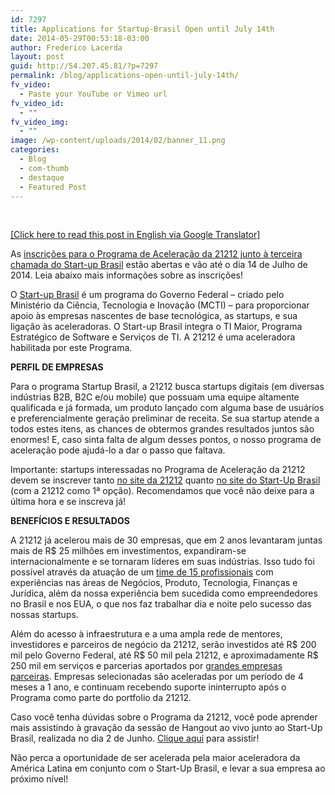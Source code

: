 ```yaml
---
id: 7297
title: Applications for Startup-Brasil Open until July 14th
date: 2014-05-29T00:53:18-03:00
author: Frederico Lacerda
layout: post
guid: http://54.207.45.81/?p=7297
permalink: /blog/applications-open-until-july-14th/
fv_video:
  - Paste your YouTube or Vimeo url
fv_video_id:
  - ""
fv_video_img:
  - ""
image: /wp-content/uploads/2014/02/banner_11.png
categories:
  - Blog
  - com-thumb
  - destaque
  - Featured Post
---
```

&nbsp;

<a title="Translated" href="https://translate.google.com/translate?sl=pt&tl=en&js=y&prev=_t&hl=pt-BR&ie=UTF-8&u=http%3A%2F%2F21212.com%2Fblog%2Fapplications-open-for-startups-until-july-14th%2F&edit-text=&act=url" target="_blank">[Click here to read this post in English via Google Translator]</a>

As <a title="Startup Brasil e 21212" href="http://startupbrasil.21212.com/ptbr.html" target="_blank">inscrições para o Programa de Aceleração da 21212 junto à terceira chamada do Start-up Brasil</a> estão abertas e vão até o dia 14 de Julho de 2014. Leia abaixo mais informações sobre as inscrições!

O <a title="Startup Brasil" href="http://www.startupbrasil.org.br/" target="_blank">Start-up Brasil</a> é um programa do Governo Federal &#8211; criado pelo Ministério da Ciência, Tecnologia e Inovação (MCTI) &#8211; para proporcionar apoio às empresas nascentes de base tecnológica, as startups, e sua ligação às aceleradoras. O Start-up Brasil integra o TI Maior, Programa Estratégico de Software e Serviços de TI. A 21212 é uma aceleradora habilitada por este Programa.

**PERFIL DE EMPRESAS**

Para o programa Startup Brasil, a 21212 busca startups digitais (em diversas indústrias B2B, B2C e/ou mobile) que possuam uma equipe altamente qualificada e já formada, um produto lançado com alguma base de usuários e preferencialmente geração preliminar de receita. Se sua startup atende a todos estes itens, as chances de obtermos grandes resultados juntos são enormes! E, caso sinta falta de algum desses pontos, o nosso programa de aceleração pode ajudá-lo a dar o passo que faltava.

Importante: startups interessadas no Programa de Aceleração da 21212 devem se inscrever tanto <a title="Apply to 21212" href="http://local.21212.com/apply" target="_blank">no site da 21212</a> quanto <a title="Apply to Startup Brasil" href="http://www.startupbrasil.org.br/inscricoes-startups/" target="_blank">no site do Start-Up Brasil</a> (com a 21212 como 1ª opção). Recomendamos que você não deixe para a última hora e se inscreva já!

**BENEFÍCIOS E RESULTADOS**

A 21212 já acelerou mais de 30 empresas, que em 2 anos levantaram juntas mais de R$ 25 milhões em investimentos, expandiram-se internacionalmente e se tornaram líderes em suas indústrias. Isso tudo foi possível através da atuação de um <a title="People" href="http://local.21212.com/people" target="_blank">time de 15 profissionais</a> com experiências nas áreas de Negócios, Produto, Tecnologia, Finanças e Jurídica, além da nossa experiência bem sucedida como empreendedores no Brasil e nos EUA, o que nos faz trabalhar dia e noite pelo sucesso das nossas startups.

Além do acesso à infraestrutura e a uma ampla rede de mentores, investidores e parceiros de negócio da 21212, serão investidos até R$ 200 mil pelo Governo Federal, até R$ 50 mil pela 21212, e aproximadamente R$ 250 mil em serviços e parcerias aportados por <a title="Partnerships" href="http://local.21212.com/partnerships" target="_blank">grandes empresas parceiras</a>. Empresas selecionadas são aceleradas por um período de 4 meses a 1 ano, e continuam recebendo suporte ininterrupto após o Programa como parte do portfolio da 21212.

Caso você tenha dúvidas sobre o Programa da 21212, você pode aprender mais assistindo à gravação da sessão de Hangout ao vivo junto ao Start-Up Brasil, realizada no dia 2 de Junho. <a title="Hangout" href="https://www.youtube.com/watch?v=qtUWC-Y4NXk&feature=youtu.be" target="_blank">Clique aqui</a> para assistir!

Não perca a oportunidade de ser acelerada pela maior aceleradora da América Latina em conjunto com o Start-Up Brasil, e levar a sua empresa ao próximo nível!
